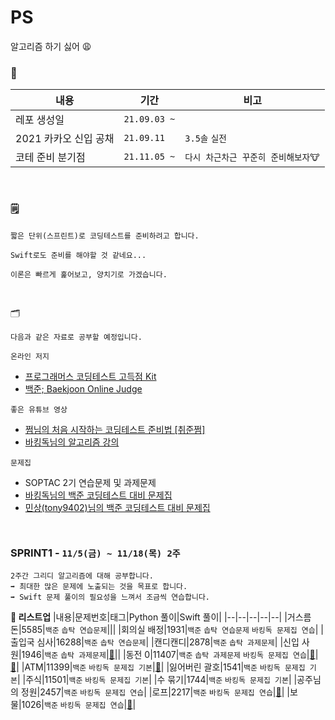 # PS
알고리즘 하기 싫어 😩

### 📆
|내용|기간|비고|
|--|--|--|
|레포 생성일|`21.09.03 ~`||
|2021 카카오 신입 공채|`21.09.11`|`3.5솔` `실전`|
|코테 준비 분기점|`21.11.05 ~`|`다시 차근차근 꾸준히 준비해보자🐮`|

<br />

### 🗒
```
짧은 단위(스프린트)로 코딩테스트를 준비하려고 합니다.
```
```
Swift로도 준비를 해야할 것 같네요...
```
```
이론은 빠르게 훑어보고, 양치기로 가겠습니다.
```

<br />

🗂
```
다음과 같은 자료로 공부할 예정입니다.
```
`온라인 저지`
- [프로그래머스 코딩테스트 고득점 Kit](https://programmers.co.kr/learn/challenges)
- [백준; Baekjoon Online Judge](https://www.acmicpc.net/)

`좋은 유튜브 영상`
- [쩜님의 처음 시작하는 코딩테스트 준비법 [취준쩜]](https://www.youtube.com/watch?v=uGAssHEHCNI)
- [바킹독님의 알고리즘 강의](https://www.youtube.com/c/BaaarkingDog/videos)  

`문제집`
- SOPTAC 2기 연습문제 및 과제문제
- [바킹독님의 백준 코딩테스트 대비 문제집](https://github.com/encrypted-def/basic-algo-lecture/blob/master/workbook.md)
- [민상(tony9402)님의 백준 코딩테스트 대비 문제집](https://github.com/tony9402/baekjoon)


<br />



### SPRINT1 - `11/5(금) ~ 11/18(목) 2주`
```
2주간 그리디 알고리즘에 대해 공부합니다.
➡️ 최대한 많은 문제에 노출되는 것을 목표로 합니다.
➡️ Swift 문제 풀이의 필요성을 느껴서 조금씩 연습합니다.
```

**🤖 리스트업**
|내용|문제번호|태그|Python 풀이|Swift 풀이|
|--|--|--|--|--|
|거스름돈|5585|`백준` `솝탁 연습문제`|||
|회의실 배정|1931|`백준` `솝탁 연습문제` `바킹독 문제집 연습`|
|출입국 심사|16288|`백준` `솝탁 연습문제`|
|캔디캔디|2878|`백준` `솝탁 과제문제`|
|신입 사원|1946|`백준` `솝탁 과제문제`|[🐢](https://github.com/Taehyeon-Kim/PS/blob/master/Greedy/boj1946.py)||
|동전 0|11407|`백준` `솝탁 과제문제` `바킹독 문제집 연습`|[🐢](https://github.com/Taehyeon-Kim/PS/blob/master/Greedy/BOJ11047%2B%EB%8F%99%EC%A0%840.py)|[🐣](https://github.com/Taehyeon-Kim/PS/blob/master/Swift/boj11047.swift)|
|ATM|11399|`백준` `바킹독 문제집 기본`|[🐢](https://github.com/Taehyeon-Kim/PS/blob/master/Greedy/boj11399.py)|
|잃어버린 괄호|1541|`백준` `바킹독 문제집 기본`|
|주식|11501|`백준` `바킹독 문제집 기본`|
|수 묶기|1744|`백준` `바킹독 문제집 기본`|
|공주님의 정원|2457|`백준` `바킹독 문제집 연습`|
|로프|2217|`백준` `바킹독 문제집 연습`|[🐢](https://github.com/Taehyeon-Kim/PS/blob/master/Greedy/boj2217.py)|
|보물|1026|`백준` `바킹독 문제집 연습`|[🐢](https://github.com/Taehyeon-Kim/PS/blob/master/Greedy/boj1026.py)|
